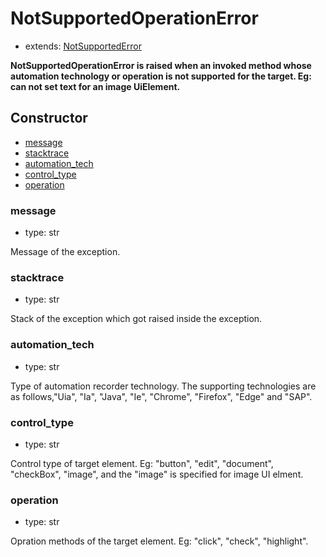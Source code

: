 # NotSupportedOperationError

- extends: [NotSupportedError](./doc/api/python/exceptions/notsupportederror.md)

**NotSupportedOperationError is raised when an invoked method whose automation technology or operation is not supported for the target. Eg: can not set text for an image UiElement.**

## Constructor<!-- {docsify-ignore} -->
- [message](#message)
- [stacktrace](#stacktrace)
- [automation_tech](#automationtech)
- [control_type](#controltype)
- [operation](#operation)


### message
- type: str

Message of the exception.


### stacktrace
- type: str

Stack of the exception which got raised inside the exception.

### automation_tech
- type: str

Type of automation recorder technology. The supporting technologies are as follows,"Uia", "Ia", "Java", "Ie", "Chrome", "Firefox", "Edge" and "SAP".

### control_type
- type: str

Control type of target element. Eg: "button", "edit", "document", "checkBox", "image", and the "image" is specified for image UI elment.

### operation
- type: str

Opration methods of the target element. Eg: "click", "check", "highlight".